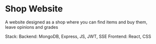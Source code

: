 # Shop Website

A website designed as a shop where you can find items and buy them, leave opinions and grades

Stack: 
Backend: MongoDB, Express, JS, JWT, SSE
Frontend: React, CSS
